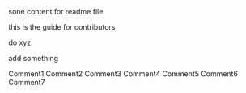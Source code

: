 sone content
for readme file

this is the guide for contributors

do xyz

add something


Comment1
Comment2
Comment3
Comment4
Comment5
Comment6
Comment7
